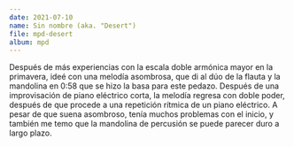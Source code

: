 ```yaml
---
date: 2021-07-10
name: Sin nombre (aka. "Desert")
file: mpd-desert
album: mpd
---
```


Después de más experiencias con la escala doble armónica mayor en la primavera, ideé con una melodía asombrosa, que di al dúo de la flauta y la mandolina en 0:58 que se hizo la basa para este pedazo. Después de una improvisación de piano eléctrico corta, la melodía regresa con doble poder, después de que procede a una repetición rítmica de un piano eléctrico. A pesar de que suena asombroso, tenía muchos problemas con el inicio, y también me temo que la mandolina de percusión se puede parecer duro a largo plazo.
